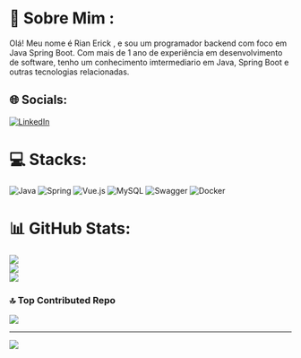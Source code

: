 # 💫 Sobre Mim :
Olá! Meu nome é Rian Erick , e sou um programador backend com foco em Java Spring Boot. Com mais de 1 ano de experiência em desenvolvimento de software, tenho um conhecimento imtermediario em Java, Spring Boot e outras tecnologias relacionadas.


## 🌐 Socials:
[![LinkedIn](https://img.shields.io/badge/LinkedIn-%230077B5.svg?logo=linkedin&logoColor=white)](https://linkedin.com/in/https://www.linkedin.com/in/rianerick) 

# 💻 Stacks:
![Java](https://img.shields.io/badge/java-%23ED8B00.svg?style=for-the-badge&logo=java&logoColor=white) ![Spring](https://img.shields.io/badge/spring-%236DB33F.svg?style=for-the-badge&logo=spring&logoColor=white) ![Vue.js](https://img.shields.io/badge/vuejs-%2335495e.svg?style=for-the-badge&logo=vuedotjs&logoColor=%234FC08D) ![MySQL](https://img.shields.io/badge/mysql-%2300f.svg?style=for-the-badge&logo=mysql&logoColor=white) ![Swagger](https://img.shields.io/badge/-Swagger-%23Clojure?style=for-the-badge&logo=swagger&logoColor=white) ![Docker](https://img.shields.io/badge/docker-%230db7ed.svg?style=for-the-badge&logo=docker&logoColor=white)
# 📊 GitHub Stats:
![](https://github-readme-stats.vercel.app/api?username=RianErick&theme=vue-dark&hide_border=false&include_all_commits=false&count_private=false)<br/>
![](https://github-readme-streak-stats.herokuapp.com/?user=RianErick&theme=vue-dark&hide_border=false)<br/>
![](https://github-readme-stats.vercel.app/api/top-langs/?username=RianErick&theme=vue-dark&hide_border=false&include_all_commits=false&count_private=false&layout=compact)

### 🔝 Top Contributed Repo
![](https://github-contributor-stats.vercel.app/api?username=RianErick&limit=5&theme=dark&combine_all_yearly_contributions=true)

---
[![](https://visitcount.itsvg.in/api?id=RianErick&icon=0&color=0)](https://visitcount.itsvg.in)

